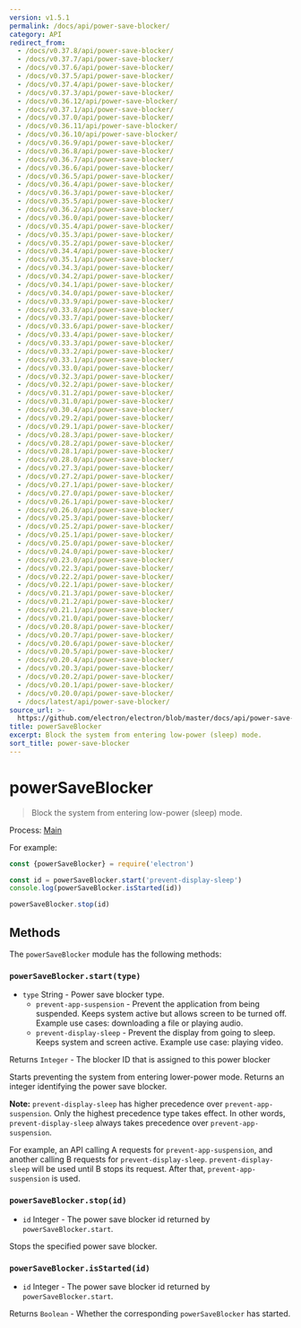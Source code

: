 ```yaml
---
version: v1.5.1
permalink: /docs/api/power-save-blocker/
category: API
redirect_from:
  - /docs/v0.37.8/api/power-save-blocker/
  - /docs/v0.37.7/api/power-save-blocker/
  - /docs/v0.37.6/api/power-save-blocker/
  - /docs/v0.37.5/api/power-save-blocker/
  - /docs/v0.37.4/api/power-save-blocker/
  - /docs/v0.37.3/api/power-save-blocker/
  - /docs/v0.36.12/api/power-save-blocker/
  - /docs/v0.37.1/api/power-save-blocker/
  - /docs/v0.37.0/api/power-save-blocker/
  - /docs/v0.36.11/api/power-save-blocker/
  - /docs/v0.36.10/api/power-save-blocker/
  - /docs/v0.36.9/api/power-save-blocker/
  - /docs/v0.36.8/api/power-save-blocker/
  - /docs/v0.36.7/api/power-save-blocker/
  - /docs/v0.36.6/api/power-save-blocker/
  - /docs/v0.36.5/api/power-save-blocker/
  - /docs/v0.36.4/api/power-save-blocker/
  - /docs/v0.36.3/api/power-save-blocker/
  - /docs/v0.35.5/api/power-save-blocker/
  - /docs/v0.36.2/api/power-save-blocker/
  - /docs/v0.36.0/api/power-save-blocker/
  - /docs/v0.35.4/api/power-save-blocker/
  - /docs/v0.35.3/api/power-save-blocker/
  - /docs/v0.35.2/api/power-save-blocker/
  - /docs/v0.34.4/api/power-save-blocker/
  - /docs/v0.35.1/api/power-save-blocker/
  - /docs/v0.34.3/api/power-save-blocker/
  - /docs/v0.34.2/api/power-save-blocker/
  - /docs/v0.34.1/api/power-save-blocker/
  - /docs/v0.34.0/api/power-save-blocker/
  - /docs/v0.33.9/api/power-save-blocker/
  - /docs/v0.33.8/api/power-save-blocker/
  - /docs/v0.33.7/api/power-save-blocker/
  - /docs/v0.33.6/api/power-save-blocker/
  - /docs/v0.33.4/api/power-save-blocker/
  - /docs/v0.33.3/api/power-save-blocker/
  - /docs/v0.33.2/api/power-save-blocker/
  - /docs/v0.33.1/api/power-save-blocker/
  - /docs/v0.33.0/api/power-save-blocker/
  - /docs/v0.32.3/api/power-save-blocker/
  - /docs/v0.32.2/api/power-save-blocker/
  - /docs/v0.31.2/api/power-save-blocker/
  - /docs/v0.31.0/api/power-save-blocker/
  - /docs/v0.30.4/api/power-save-blocker/
  - /docs/v0.29.2/api/power-save-blocker/
  - /docs/v0.29.1/api/power-save-blocker/
  - /docs/v0.28.3/api/power-save-blocker/
  - /docs/v0.28.2/api/power-save-blocker/
  - /docs/v0.28.1/api/power-save-blocker/
  - /docs/v0.28.0/api/power-save-blocker/
  - /docs/v0.27.3/api/power-save-blocker/
  - /docs/v0.27.2/api/power-save-blocker/
  - /docs/v0.27.1/api/power-save-blocker/
  - /docs/v0.27.0/api/power-save-blocker/
  - /docs/v0.26.1/api/power-save-blocker/
  - /docs/v0.26.0/api/power-save-blocker/
  - /docs/v0.25.3/api/power-save-blocker/
  - /docs/v0.25.2/api/power-save-blocker/
  - /docs/v0.25.1/api/power-save-blocker/
  - /docs/v0.25.0/api/power-save-blocker/
  - /docs/v0.24.0/api/power-save-blocker/
  - /docs/v0.23.0/api/power-save-blocker/
  - /docs/v0.22.3/api/power-save-blocker/
  - /docs/v0.22.2/api/power-save-blocker/
  - /docs/v0.22.1/api/power-save-blocker/
  - /docs/v0.21.3/api/power-save-blocker/
  - /docs/v0.21.2/api/power-save-blocker/
  - /docs/v0.21.1/api/power-save-blocker/
  - /docs/v0.21.0/api/power-save-blocker/
  - /docs/v0.20.8/api/power-save-blocker/
  - /docs/v0.20.7/api/power-save-blocker/
  - /docs/v0.20.6/api/power-save-blocker/
  - /docs/v0.20.5/api/power-save-blocker/
  - /docs/v0.20.4/api/power-save-blocker/
  - /docs/v0.20.3/api/power-save-blocker/
  - /docs/v0.20.2/api/power-save-blocker/
  - /docs/v0.20.1/api/power-save-blocker/
  - /docs/v0.20.0/api/power-save-blocker/
  - /docs/latest/api/power-save-blocker/
source_url: >-
  https://github.com/electron/electron/blob/master/docs/api/power-save-blocker.md
title: powerSaveBlocker
excerpt: Block the system from entering low-power (sleep) mode.
sort_title: power-save-blocker
---
```

# powerSaveBlocker

> Block the system from entering low-power (sleep) mode.

Process: [Main]({{site.baseurl}}/docs/glossary#main-process)

For example:

```javascript
const {powerSaveBlocker} = require('electron')

const id = powerSaveBlocker.start('prevent-display-sleep')
console.log(powerSaveBlocker.isStarted(id))

powerSaveBlocker.stop(id)
```

## Methods

The `powerSaveBlocker` module has the following methods:

### `powerSaveBlocker.start(type)`

*   `type` String - Power save blocker type.
    *   `prevent-app-suspension` - Prevent the application from being suspended. Keeps system active but allows screen to be turned off. Example use cases: downloading a file or playing audio.
    *   `prevent-display-sleep` - Prevent the display from going to sleep. Keeps system and screen active. Example use case: playing video.

Returns `Integer` - The blocker ID that is assigned to this power blocker

Starts preventing the system from entering lower-power mode. Returns an integer identifying the power save blocker.

**Note:** `prevent-display-sleep` has higher precedence over `prevent-app-suspension`. Only the highest precedence type takes effect. In other words, `prevent-display-sleep` always takes precedence over `prevent-app-suspension`.

For example, an API calling A requests for `prevent-app-suspension`, and another calling B requests for `prevent-display-sleep`. `prevent-display-sleep` will be used until B stops its request. After that, `prevent-app-suspension` is used.

### `powerSaveBlocker.stop(id)`

*   `id` Integer - The power save blocker id returned by `powerSaveBlocker.start`.

Stops the specified power save blocker.

### `powerSaveBlocker.isStarted(id)`

*   `id` Integer - The power save blocker id returned by `powerSaveBlocker.start`.

Returns `Boolean` - Whether the corresponding `powerSaveBlocker` has started.
